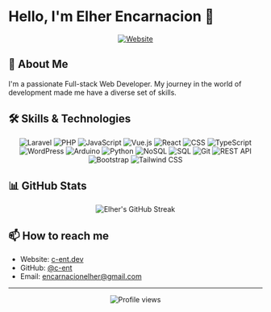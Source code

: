 # Hello, I'm Elher Encarnacion 👋

<div align="center">
  <a href="https://c-ent.dev/">
    <img src="https://img.shields.io/badge/Website-c--ent.dev-green?style=for-the-badge&logo=google-chrome" alt="Website">
  </a>
</div>

## 🚀 About Me

I'm a passionate Full-stack Web Developer. My journey in the world of development made me have a diverse set of skills.

## 🛠️ Skills & Technologies

<p align="center">
  <img src="https://img.shields.io/badge/-Laravel-FF2D20?style=for-the-badge&logo=laravel&logoColor=white" alt="Laravel">
  <img src="https://img.shields.io/badge/-PHP-777BB4?style=for-the-badge&logo=php&logoColor=white" alt="PHP">
  <img src="https://img.shields.io/badge/-JavaScript-F7DF1E?style=for-the-badge&logo=javascript&logoColor=black" alt="JavaScript">
  <img src="https://img.shields.io/badge/-Vue.js-4FC08D?style=for-the-badge&logo=vue.js&logoColor=white" alt="Vue.js">
  <img src="https://img.shields.io/badge/-React-61DAFB?style=for-the-badge&logo=react&logoColor=black" alt="React">
  <img src="https://img.shields.io/badge/-CSS-1572B6?style=for-the-badge&logo=css3&logoColor=white" alt="CSS">
  <img src="https://img.shields.io/badge/-TypeScript-3178C6?style=for-the-badge&logo=typescript&logoColor=white" alt="TypeScript">
  <img src="https://img.shields.io/badge/-WordPress-21759B?style=for-the-badge&logo=wordpress&logoColor=white" alt="WordPress">
  <img src="https://img.shields.io/badge/-Arduino-00979D?style=for-the-badge&logo=arduino&logoColor=white" alt="Arduino">
  <img src="https://img.shields.io/badge/-Python-3776AB?style=for-the-badge&logo=python&logoColor=white" alt="Python">
  <img src="https://img.shields.io/badge/-NoSQL-4DB33D?style=for-the-badge&logo=mongodb&logoColor=white" alt="NoSQL">
  <img src="https://img.shields.io/badge/-SQL-4479A1?style=for-the-badge&logo=mysql&logoColor=white" alt="SQL">
  <img src="https://img.shields.io/badge/-Git-F05032?style=for-the-badge&logo=git&logoColor=white" alt="Git">
  <img src="https://img.shields.io/badge/-REST_API-FF6C37?style=for-the-badge&logo=postman&logoColor=white" alt="REST API">
  <img src="https://img.shields.io/badge/-Bootstrap-7952B3?style=for-the-badge&logo=bootstrap&logoColor=white" alt="Bootstrap">
  <img src="https://img.shields.io/badge/-Tailwind_CSS-38B2AC?style=for-the-badge&logo=tailwind-css&logoColor=white" alt="Tailwind CSS">
</p>


## 📊 GitHub Stats

<div align="center">
  <img src="https://github-readme-streak-stats.herokuapp.com/?user=c-ent&theme=radical" alt="Elher's GitHub Streak">
</div>

## 📫 How to reach me

- Website: [c-ent.dev](https://c-ent.dev/)
- GitHub: [@c-ent](https://github.com/c-ent)
- Email: [encarnacionelher@gmail.com](mailto:encarnacionelher@gmail.com)

---

<div align="center">
  <img src="https://komarev.com/ghpvc/?username=c-ent&color=blueviolet&style=flat-square" alt="Profile views">
</div>
